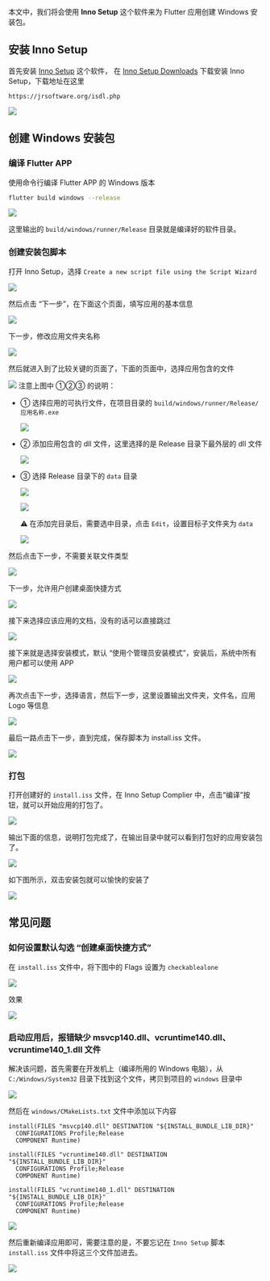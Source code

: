 

本文中，我们将会使用 **Inno Setup** 这个软件来为 Flutter 应用创建 Windows 安装包。

## 安装 Inno Setup

首先安装 [Inno Setup](https://jrsoftware.org) 这个软件，
在 [Inno Setup Downloads](https://jrsoftware.org/isdl.php) 下载安装 Inno Setup，下载地址在这里

    https://jrsoftware.org/isdl.php

![](https://ssl.aicode.cc/mweb/20240304/17095247759345.jpg-maxsize800)


## 创建 Windows 安装包

### 编译 Flutter APP

使用命令行编译 Flutter APP 的 Windows 版本

```bash
flutter build windows --release
```

![](https://ssl.aicode.cc/mweb/20240304/17095277731139.jpg)

这里输出的 `build/windows/runner/Release` 目录就是编译好的软件目录。


### 创建安装包脚本

打开 Inno Setup，选择 `Create a new script file using the Script Wizard`

![](https://ssl.aicode.cc/mweb/20240304/17095250787481.jpg-maxsize800)

然后点击 “下一步”，在下面这个页面，填写应用的基本信息

![](https://ssl.aicode.cc/mweb/20240304/17095277116200.jpg-maxsize800)

下一步，修改应用文件夹名称

![](https://ssl.aicode.cc/mweb/20240304/17095277393615.jpg-maxsize800)

然后就进入到了比较关键的页面了，下面的页面中，选择应用包含的文件 

![](https://ssl.aicode.cc/mweb/20240304/17095253810191.jpg-maxsize800)
注意上图中 ①②③ 的说明：

- ① 选择应用的可执行文件，在项目目录的 `build/windows/runner/Release/应用名称.exe`

    ![](https://ssl.aicode.cc/mweb/20240304/17095278307472.jpg-maxsize800)

- ② 添加应用包含的 dll 文件，这里选择的是 Release 目录下最外层的 dll 文件

    ![](https://ssl.aicode.cc/mweb/20240304/17095255539711.jpg-maxsize800)
- ③ 选择 Release 目录下的 `data` 目录

    ![](https://ssl.aicode.cc/mweb/20240304/17095256708204.jpg-maxsize800)
    
    ![](https://ssl.aicode.cc/mweb/20240304/17095256983767.jpg-maxsize800)

    ⚠️ 在添加完目录后，需要选中目录，点击 `Edit`，设置目标子文件夹为 `data`
    
    ![](https://ssl.aicode.cc/mweb/20240304/17095279454126.jpg-thumb)

然后点击下一步，不需要关联文件类型

![](https://ssl.aicode.cc/mweb/20240304/17095259005896.jpg-maxsize800)

下一步，允许用户创建桌面快捷方式

![](https://ssl.aicode.cc/mweb/20240304/17095259359890.jpg-maxsize800)

接下来选择应该应用的文档，没有的话可以直接跳过

![](https://ssl.aicode.cc/mweb/20240304/17095259641581.jpg-maxsize800)

接下来就是选择安装模式，默认 “使用个管理员安装模式”，安装后，系统中所有用户都可以使用 APP

![](https://ssl.aicode.cc/mweb/20240304/17095259827763.jpg-maxsize800)

再次点击下一步，选择语言，然后下一步，这里设置输出文件夹，文件名，应用 Logo 等信息

![](https://ssl.aicode.cc/mweb/20240304/17095281473764.jpg-maxsize800)

最后一路点击下一步，直到完成，保存脚本为 install.iss 文件。

![](https://ssl.aicode.cc/mweb/20240304/17095263922724.jpg)


### 打包

打开创建好的 `install.iss` 文件，在 Inno Setup Complier 中，点击“编译”按钮，就可以开始应用的打包了。

![](https://ssl.aicode.cc/mweb/20240304/17095263011717.jpg-maxsize800)

输出下面的信息，说明打包完成了，在输出目录中就可以看到打包好的应用安装包了。

![](https://ssl.aicode.cc/mweb/20240304/17095283342193.jpg-maxsize800)


如下图所示，双击安装包就可以愉快的安装了

![](https://ssl.aicode.cc/mweb/20240304/17095283956578.jpg-maxsize800)


## 常见问题

### 如何设置默认勾选 “创建桌面快捷方式”

在 `install.iss` 文件中，将下图中的 Flags 设置为 `checkablealone`

![](https://ssl.aicode.cc/mweb/20240304/17095319031802.jpg)

效果

![](https://ssl.aicode.cc/mweb/20240304/17095319189400.jpg-maxsize800)


### 启动应用后，报错缺少 msvcp140.dll、vcruntime140.dll、vcruntime140_1.dll 文件

解决该问题，首先需要在开发机上（编译所用的 Windows 电脑），从 `C:/Windows/System32` 目录下找到这个文件，拷贝到项目的 `windows` 目录中

![](https://ssl.aicode.cc/mweb/20240304/17095271560406.jpg-maxsize800)

然后在 `windows/CMakeLists.txt` 文件中添加以下内容

```
install(FILES "msvcp140.dll" DESTINATION "${INSTALL_BUNDLE_LIB_DIR}"
  CONFIGURATIONS Profile;Release
  COMPONENT Runtime)

install(FILES "vcruntime140.dll" DESTINATION "${INSTALL_BUNDLE_LIB_DIR}"
  CONFIGURATIONS Profile;Release
  COMPONENT Runtime)

install(FILES "vcruntime140_1.dll" DESTINATION "${INSTALL_BUNDLE_LIB_DIR}"
  CONFIGURATIONS Profile;Release
  COMPONENT Runtime)
```


![](https://ssl.aicode.cc/mweb/20240304/17095273131465.jpg-maxsize800)

然后重新编译应用即可，需要注意的是，不要忘记在 `Inno Setup` 脚本 `install.iss` 文件中将这三个文件加进去。

![](https://ssl.aicode.cc/mweb/20240304/17095282502735.jpg)
